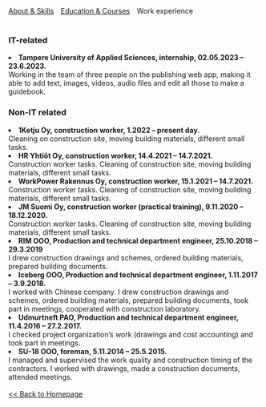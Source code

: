<html>
    <head>
        <meta charset="UTF-8">
        <style>
            .info {
                margin-right: 10px;
            }
            a {
                text-decoration: underline;
            }
        </style>
    </head>
    <body>
        <a class="info" href="https://lozhkiniurii.github.io/about">About & Skills</a>
        <a class="info" href="https://lozhkiniurii.github.io/education">Education & Courses</a>
        <span class="info">Work experience</span>
        <br/><br/>
        <h3>IT-related</h3>
        <li><b>Tampere University of Applied Sciences, internship, 02.05.2023 – 23.6.2023.</b><br/>Working in the team of three people on the publishing web app, making it able to add text, images, videos, audio files and edit all those to make a guidebook.</li>
        <h3>Non-IT related</h3>
        <li><b>1Ketju Oy, construction worker, 1.2022 – present day.</b><br/>Cleaning on construction site, moving building materials, different small tasks.</li>
        <li><b>HR Yhtiöt Oy, construction worker, 14.4.2021 – 14.7.2021.</b><br/>Construction worker tasks. Cleaning of construction site, moving building materials, different small tasks.</li>
        <li><b>WorkPower Rakennus Oy, construction worker, 15.1.2021 – 14.7.2021.</b><br/>Construction worker tasks. Cleaning of construction site, moving building materials, different small tasks.</li>
        <li><b>JM Suomi Oy, construction worker (practical training), 9.11.2020 – 18.12.2020.</b><br/>Construction worker tasks. Cleaning of construction site, moving building materials, different small tasks.</li>
        <li><b>RIM OOO, Production and technical department engineer, 25.10.2018 – 29.3.2019</b><br/>I drew construction drawings and schemes, ordered building materials, prepared building documents.</li>
        <li><b>Iceberg OOO, Production and technical department engineer, 1.11.2017 – 3.9.2018.</b><br/>I worked with Chinese company. I drew construction drawings and schemes, ordered building materials, prepared building documents, took part in meetings, cooperated with construction laboratory.</li>
        <li><b>Udmurtneft PAO, Production and technical department engineer, 11.4.2016 – 27.2.2017.</b><br/>I checked project organization’s work (drawings and cost accounting) and took part in meetings.</li>
        <li><b>SU-18 OOO, foreman, 5.11.2014 – 25.5.2015.</b><br/>I managed and supervised the work quality and construction timing of the contractors. I worked with drawings, made a construction documents, attended meetings.</li>
        <br/>
        <a href="https://lozhkiniurii.github.io"><< Back to Homepage</a>
    </body>
</html>
